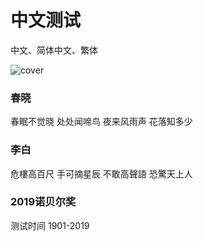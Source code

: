 中文测试
====
中文、简体中文、繁体

<!-- eedoc {
	"banner":true
} eedoc -->

![cover](../assets/single-02.jpg)

### 春晓
春眠不觉晓 处处闻啼鸟 夜来风雨声 花落知多少

### 李白
危樓高百尺 手可摘星辰 不敢高聲語 恐驚天上人

### 2019诺贝尔奖
测试时间 1901-2019